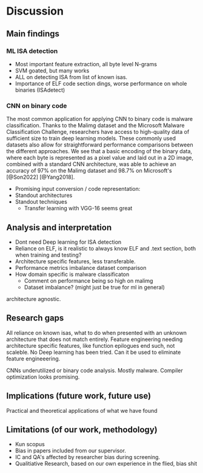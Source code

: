 # Discussion

## Main findings

### ML ISA detection

- Most important feature extraction, all byte level N-grams
- SVM goated, but many works
- ALL on detecting ISA from list of known isas.
- Importance of ELF code section dings, worse performance on whole binaries (ISAdetect)

### CNN on binary code

The most common application for applying CNN to binary code is malware classification. Thanks to the Malimg dataset and the Microsoft Malware Classification Challenge, researchers have access to high-quality data of sufficient size to train deep learning models. These commonly used datasets also allow for straightforward performance comparisons between the different approaches. We see that a basic encoding of the binary data, where each byte is represented as a pixel value and laid out in a 2D image, combined with a standard CNN architecture, was able to achieve an accuracy of 97% on the Malimg dataset and 98.7% on Microsoft's [@Son2022] [@Yang2018].

- Promising input conversion / code representation:
- Standout architectures
- Standout techniques
  - Transfer learning with VGG-16 seems great

## Analysis and interpretation

- Dont need Deep learning for ISA detection
- Reliance on ELF, is it realistic to always know ELF and .text section, both when training and testing?
- Architecture specific features, less transferable.
- Performance metrics imbalance dataset comparison
- How domain specific is malware classificaton
  - Comment on performance being so high on malimg
  - Dataset imbalance? (might just be true for ml in general)

architecture agnostic.

## Research gaps

<!-- Isa features in general, instruction width, other than endianness etc., unknown isas. -->

All reliance on known isas, what to do when presented with an unknown architecture that does not match entirely.
Feature engineering needing architecture specific features, like function epilogues end such, not scaleble.
No Deep learning has been tried. Can it be used to eliminate feature engineeering.

CNNs underutilized or binary code analysis. Mostly malware. Compiler optimization looks promising.

## Implications (future work, future use)

Practical and theoretical applications of what we have found

## Limitations (of our work, methodology)

- Kun scopus
- Bias in papers included from our supervisor.
- IC and QA's affected by researcher bias during screening.
- Qualitiative Research, based on our own experience in the flied, bias shit

<!--

-----------------------------------------------------------------
Notes ml-isa

  - Capturing features (clemens, NLP papers) across multiple bytes when counting require large feature vectors. encoding worked well for n-grams, ie  < 8bit as smallest unit. NLP paper does not have f1 scores, lot of grpahs, but lacks hard numbers for different architectures.
    -
  - SVM performed best, fast learning little data, nice with incomplete binaries reduce viable training data.
 -->
